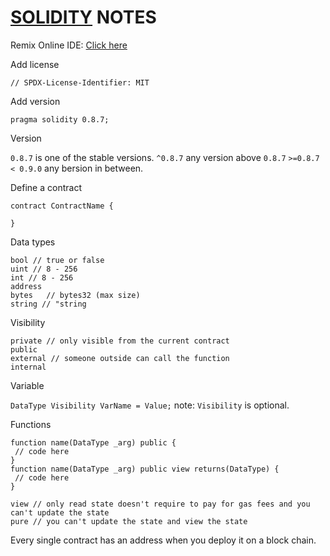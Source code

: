 # [SOLIDITY](https://docs.soliditylang.org/en/v0.8.14/) NOTES

Remix Online IDE: [Click here](https://remix.ethereum.org/)

Add license
```
// SPDX-License-Identifier: MIT
```

Add version 
```SOL
pragma solidity 0.8.7;
```

Version

`0.8.7` is one of the stable versions.
`^0.8.7` any version above `0.8.7`
`>=0.8.7 < 0.9.0` any bersion in between.

Define a contract
```SOL
contract ContractName {

}
```

Data types
```SOL
bool // true or false
uint // 8 - 256
int // 8 - 256
address
bytes   // bytes32 (max size)
string // "string
```

Visibility
```SOL
private // only visible from the current contract 
public
external // someone outside can call the function
internal
```

Variable

`DataType Visibility VarName = Value;`
note: `Visibility` is optional.


Functions
```SOL
function name(DataType _arg) public {
 // code here
}
function name(DataType _arg) public view returns(DataType) {
 // code here
}
```

```SOL
view // only read state doesn't require to pay for gas fees and you can't update the state
pure // you can't update the state and view the state
```

Every single contract has an address when you deploy it on a block chain.